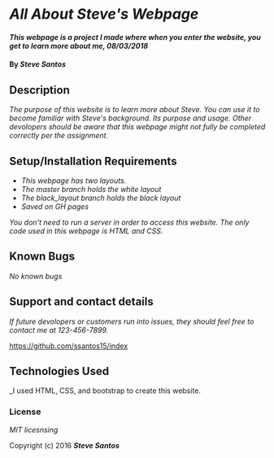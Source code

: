 # _All About Steve's Webpage_

#### _This webpage is a project I made where when you enter the website, you get to learn more about me, 08/03/2018_

#### By _**Steve Santos**_

## Description

_The purpose of this website is to learn more about Steve. You can use it to become familiar with Steve's background. Its purpose and usage.  Other devolopers should be aware that this webpage might not fully be completed correctly per the assignment._

## Setup/Installation Requirements

* _This webpage has two layouts._
* _The master branch holds the white layout_
* _The black_layout branch holds the black layout_
* _Saved on GH pages_

_You don't need to run a server in order to access this website. The only code used in this webpage is HTML and CSS._

## Known Bugs

_No known bugs_

## Support and contact details

_If future devolopers or customers run into issues, they should feel free to contact me at 123-456-7899._

https://github.com/ssantos15/index

## Technologies Used

_I used HTML, CSS, and bootstrap to create this website.

### License

*MIT licesnsing*

Copyright (c) 2016 **_Steve Santos_**
